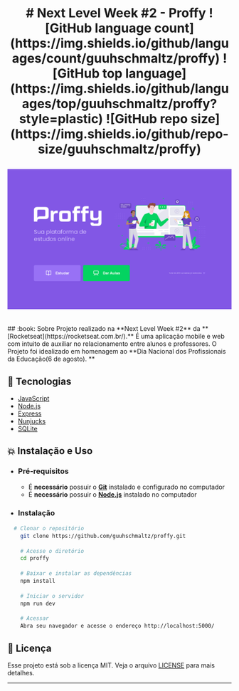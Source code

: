 <h1 align="center"># Next Level Week  #2 - Proffy
![GitHub language count](https://img.shields.io/github/languages/count/guuhschmaltz/proffy) ![GitHub top language](https://img.shields.io/github/languages/top/guuhschmaltz/proffy?style=plastic) ![GitHub repo size](https://img.shields.io/github/repo-size/guuhschmaltz/proffy) 

![](https://github.com/guuhschmaltz/proffy/blob/master/.github/desktop-home.png?raw=true)
</h1>
## :book: Sobre
Projeto realizado na **Next Level Week #2** da **[Rocketseat](https://rocketseat.com.br/).** É uma aplicação mobile e web com intuito de auxiliar no relacionamento entre alunos e professores.  O Projeto foi idealizado em homenagem ao **Dia Nacional dos Profissionais da Educação(6 de agosto). **

## :rocket: Tecnologias

-  [JavaScript](https://www.javascript.com/)
-  [Node.js](https://nodejs.org/en/)
-  [Express](https://expressjs.com/)
-  [Nunjucks](https://www.npmjs.com/package/nunjucks)
-  [SQLite](https://www.sqlite.org/index.html)

## :boom:  Instalação e Uso

- ### **Pré-requisitos**

  - É **necessário** possuir o **[Git](https://git-scm.com/)** instalado e configurado no computador
  - É **necessário** possuir o **[Node.js](https://nodejs.org/en/)** instalado no computador


- ### **Instalação**

```sh
  # Clonar o repositório
    git clone https://github.com/guuhschmaltz/proffy.git

    # Acesse o diretório
    cd proffy

    # Baixar e instalar as dependências
    npm install

    # Iniciar o servidor
    npm run dev

    # Acessar
    Abra seu navegador e acesse o endereço http://localhost:5000/
```


## :memo: Licença

Esse projeto está sob a licença MIT. Veja o arquivo [LICENSE](LICENSE.md) para mais detalhes.

---


